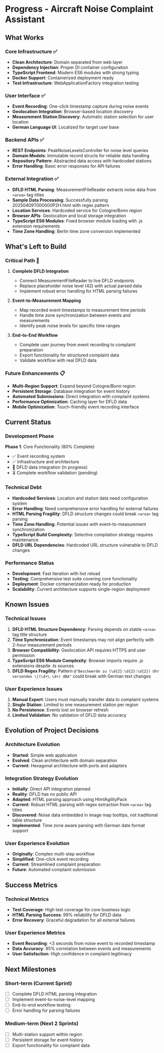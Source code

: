 # Progress - Aircraft Noise Complaint Assistant

## What Works

### Core Infrastructure ✅
- **Clean Architecture**: Domain separated from web layer
- **Dependency Injection**: Proper DI container configuration
- **TypeScript Frontend**: Modern ES6 modules with strong typing
- **Docker Support**: Containerized deployment ready
- **Test Infrastructure**: WebApplicationFactory integration testing

### User Interface ✅
- **Event Recording**: One-click timestamp capture during noise events
- **Geolocation Integration**: Browser-based location discovery
- **Measurement Station Discovery**: Automatic station selection for user location
- **German Language UI**: Localized for target user base

### Backend APIs ✅
- **REST Endpoints**: PeakNoiseLevelsController for noise level queries
- **Domain Models**: Immutable record structs for reliable data handling
- **Repository Pattern**: Abstracted data access with hardcoded stations
- **Error Handling**: Basic error responses for API failures

### External Integration ✅
- **DFLD HTML Parsing**: MeasurementFileReader extracts noise data from `<area>` tag titles
- **Sample Data Processing**: Successfully parsing 20250409T000000P2H.html with regex pattern
- **Location Services**: Hardcoded service for Cologne/Bonn region
- **Browser APIs**: Geolocation and local storage integration
- **TypeScript ES6 Modules**: Fixed browser module loading with .js extension requirements
- **Time Zone Handling**: Berlin time zone conversion implemented

## What's Left to Build

### Critical Path 🔄
1. **Complete DFLD Integration**
   - Connect MeasurementFileReader to live DFLD endpoints
   - Replace placeholder noise level (42) with actual parsed data
   - Implement robust error handling for HTML parsing failures

2. **Event-to-Measurement Mapping**
   - Map recorded event timestamps to measurement time periods
   - Handle time zone synchronization between events and measurements
   - Identify peak noise levels for specific time ranges

3. **End-to-End Workflow**
   - Complete user journey from event recording to complaint preparation
   - Export functionality for structured complaint data
   - Validate workflow with real DFLD data

### Future Enhancements 📋
- **Multi-Region Support**: Expand beyond Cologne/Bonn region
- **Persistent Storage**: Database integration for event history
- **Automated Submissions**: Direct integration with complaint systems
- **Performance Optimization**: Caching layer for DFLD data
- **Mobile Optimization**: Touch-friendly event recording interface

## Current Status

### Development Phase
**Phase 1**: Core Functionality (80% Complete)
- ✅ Event recording system
- ✅ Infrastructure and architecture
- 🔄 DFLD data integration (in progress)
- ⏳ Complete workflow validation (pending)

### Technical Debt
- **Hardcoded Services**: Location and station data need configuration system
- **Error Handling**: Need comprehensive error handling for external failures
- **HTML Parsing Fragility**: DFLD structure changes could break `<area>` tag parsing
- **Time Zone Handling**: Potential issues with event-to-measurement synchronization
- **TypeScript Build Complexity**: Selective compilation strategy requires maintenance
- **DFLD URL Dependencies**: Hardcoded URL structure vulnerable to DFLD changes

### Performance Status
- **Development**: Fast iteration with hot reload
- **Testing**: Comprehensive test suite covering core functionality
- **Deployment**: Docker containerization ready for production
- **Scalability**: Current architecture supports single-region deployment

## Known Issues

### Technical Issues
1. **DFLD HTML Structure Dependency**: Parsing depends on stable `<area>` tag title structure
2. **Time Synchronization**: Event timestamps may not align perfectly with 2-hour measurement periods
3. **Browser Compatibility**: Geolocation API requires HTTPS and user permission
4. **TypeScript ES6 Module Complexity**: Browser imports require .js extensions despite .ts sources
5. **DFLD Regex Fragility**: Pattern `@"Beschwerde zu (\d{2}:\d{2}:\d{2}) Uhr versenden \[(\d+\.\d+) dBA"` could break with German text changes

### User Experience Issues
1. **Manual Export**: Users must manually transfer data to complaint systems
2. **Single Station**: Limited to one measurement station per region
3. **No Persistence**: Events lost on browser refresh
4. **Limited Validation**: No validation of DFLD data accuracy

## Evolution of Project Decisions

### Architecture Evolution
- **Started**: Simple web application
- **Evolved**: Clean architecture with domain separation
- **Current**: Hexagonal architecture with ports and adapters

### Integration Strategy Evolution
- **Initially**: Direct API integration planned
- **Reality**: DFLD has no public API
- **Adapted**: HTML parsing approach using HtmlAgilityPack
- **Current**: Robust HTML parsing with regex extraction from `<area>` tag titles
- **Discovered**: Noise data embedded in image map tooltips, not traditional table structure
- **Implemented**: Time zone aware parsing with German date format support

### User Experience Evolution
- **Originally**: Complex multi-step workflow
- **Simplified**: One-click event recording
- **Current**: Streamlined complaint preparation
- **Future**: Automated complaint submission

## Success Metrics

### Technical Metrics
- **Test Coverage**: High test coverage for core business logic
- **HTML Parsing Success**: 99% reliability for DFLD data
- **Error Recovery**: Graceful degradation for all external failures

### User Experience Metrics
- **Event Recording**: <3 seconds from noise event to recorded timestamp
- **Data Accuracy**: 95% correlation between events and measurements
- **User Satisfaction**: High confidence in complaint legitimacy

## Next Milestones

### Short-term (Current Sprint)
- [ ] Complete DFLD HTML parsing integration
- [ ] Implement event-to-noise-level mapping
- [ ] End-to-end workflow testing
- [ ] Error handling for parsing failures

### Medium-term (Next 2 Sprints)
- [ ] Multi-station support within region
- [ ] Persistent storage for event history
- [ ] Export functionality for complaint data
